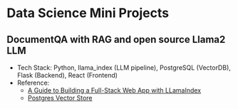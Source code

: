 # Data Science Mini Projects

## DocumentQA with RAG and open source Llama2 LLM
- Tech Stack: Python, llama_index (LLM pipeline), PostgreSQL (VectorDB), Flask (Backend), React (Frontend) 
- Reference: 
  - [A Guide to Building a Full-Stack Web App with LLamaIndex](https://docs.llamaindex.ai/en/stable/understanding/putting_it_all_together/apps/fullstack_app_guide/)
  - [Postgres Vector Store](https://docs.llamaindex.ai/en/stable/examples/vector_stores/postgres/)
